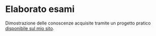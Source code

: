 # Elaborato esami
Dimostrazione delle conoscenze acquisite tramite un progetto pratico [disponibile sul mio sito](https://highschool-exam.antolab.xyz).
